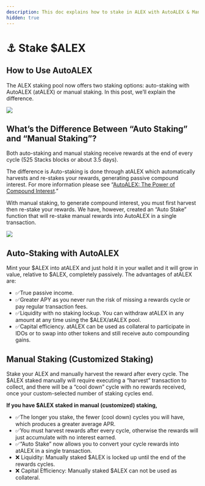```yaml
---
description: This doc explains how to stake in ALEX with AutoALEX & Manual Staking option.
hidden: true
---
```


# ⚓ Stake $ALEX

## How to Use AutoALEX

The ALEX staking pool now offers two staking options: auto-staking with AutoALEX (atALEX) or manual staking. In this post, we’ll explain the difference.

![](https://miro.medium.com/max/954/1\*rP1nqQfdMsIWD\_jguptfMg.png)

## What’s the Difference Between “Auto Staking” and “Manual Staking”? <a href="#id-1aad" id="id-1aad"></a>

Both auto-staking and manual staking receive rewards at the end of every cycle (525 Stacks blocks or about 3.5 days).

The difference is Auto-staking is done through atALEX which automatically harvests and re-stakes your rewards, generating passive compound interest. For more information please see “[AutoALEX: The Power of Compound Interest](https://medium.com/alexgobtc/autoalex-the-power-of-compound-interest-eedb2b8535c5).”

With manual staking, to generate compound interest, you must first harvest then re-stake your rewards. We have, however, created an “Auto Stake” function that will re-stake manual rewards into AutoALEX in a single transaction.

![](https://miro.medium.com/max/1400/1\*KykQ83013jwS9KiiV\_cayw.png)

## Auto-Staking with AutoALEX <a href="#id-82c0" id="id-82c0"></a>

Mint your $ALEX into atALEX and just hold it in your wallet and it will grow in value, relative to $ALEX, completely passively. The advantages of atALEX are:

* ✅True passive income.
* ✅Greater APY as you never run the risk of missing a rewards cycle or pay regular transaction fees.
* ✅Liquidity with no staking lockup. You can withdraw atALEX in any amount at any time using the $ALEX/atALEX pool.
* ✅Capital efficiency. atALEX can be used as collateral to participate in IDOs or to swap into other tokens and still receive auto compounding gains.

## Manual Staking (Customized Staking) <a href="#id-92b7" id="id-92b7"></a>

Stake your ALEX and manually harvest the reward after every cycle. The $ALEX staked manually will require executing a “harvest” transaction to collect, and there will be a “cool down” cycle with no rewards received, once your custom-selected number of staking cycles end.

**If you have $ALEX staked in manual (customized) staking,**

* ✅The longer you stake, the fewer (cool down) cycles you will have, which produces a greater average APR.
* ✅You must harvest rewards after every cycle, otherwise the rewards will just accumulate with no interest earned.
* ✅“Auto Stake” now allows you to convert your cycle rewards into atALEX in a single transaction.
* ❌ Liquidity: Manually staked $ALEX is locked up until the end of the rewards cycles.
* ❌ Capital Efficiency: Manually staked $ALEX can not be used as collateral.
